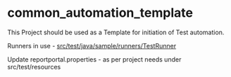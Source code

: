 # common_automation_template

This Project should be used as a Template for initiation of Test automation.

Runners in use - [src/test/java/sample/runners/TestRunner](https://gitlab.connectwisedev.com/nkulkarni/common_automation_template/-/blob/master/src/test/java/sample/runners/TestRunner.java)

Update reportportal.properties - as per project needs under src/test/resources
